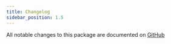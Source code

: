 ```yaml
---
title: Changelog
sidebar_position: 1.5
---
```


All notable changes to this package are documented on [GitHub](https://github.com/Javaabu/mediapicker/blob/main/CHANGELOG.md)
